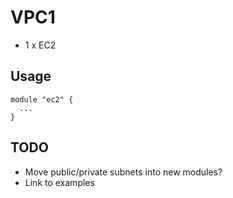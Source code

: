 # VPC1  

* 1 x EC2

## Usage

```
module "ec2" {
  ...
}
```

## TODO

* Move public/private subnets into new modules?
* Link to examples